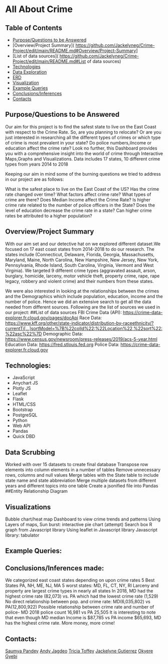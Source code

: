 # All About Crime

## Table of Contents
- [Purpose/Questions to be Answered]( https://github.com/Jackelyneg/Crime-Project/edit/main/README.md#Purpose/Questions-to-be-Answered)
- [Overview/Project Summary]( https://github.com/Jackelyneg/Crime-Project/edit/main/README.md#Overview/Project-Summary]
- [List of data sources]( https://github.com/Jackelyneg/Crime-Project/edit/main/README.md#List of data sources)
- [Technologies]( https://github.com/Jackelyneg/Crime-Project/edit/main/README.md#Technologies)
- [Data Exploration]( https://github.com/Jackelyneg/Crime-Project/edit/main/README.md#Data-Exploration)
- [ERD]( https://github.com/Jackelyneg/Crime-Project/edit/main/README.md#ERD)
- [Visualization]( https://github.com/Jackelyneg/Crime-Project/edit/main/README.md#Visualization)
- [Example Queries]( https://github.com/Jackelyneg/Crime-Project/edit/main/README.md#Example-Queries)
- [Conclusions/Inferences]( https://github.com/Jackelyneg/Crime-Project/edit/main/README.md#Conclusions/Inferences)
- [Contacts]( https://github.com/Jackelyneg/Crime-Project/edit/main/README.md#Contacts)
 

 
 
 
 
 
 
 
 
 
## Purpose/Questions to be Answered

Our aim for this project is to find the safest state to live on the East Coast with respect to the Crime Rate. So, are you planning to relocate? Or are you just  interested in researching all the different types of crimes or which type of crime is most prevalent in your state? Do police numbers,iIncome or education affect the crime rate? Look no further, this Dashboard provides you with a comprehensive insight into the world of crime through Interactive Maps,Graphs and Visualizations. Data includes 17 states, 10 different crime types from years 2014 to 2018

 
Keeping our aim in mind some of the burning questions we tried to address in our project are as follows:

What is the safest place to live on the East Coast of the US?
Has the crime rate changed over time?
What factors affect crime rate?
What types of crime are there?
Does Median Income affect the Crime Rate?
Is higher crime rate related to the number of police officers  in the State?
Does the level of education decrease the crime rate in a state?
Can higher crime rates be attributed to a higher population?






















## Overview/Project Summary

With our aim set and our detective hat on we explored different dataset.We focused on 17 east coast states from 2014-2018  to do our research. The states include (Connecticut, Delaware, Florida, Georgia, Massachusetts, Maryland, Maine, North Carolina, New Hampshire, New Jersey, New York, Pennsylvania, Rhode Island, South Carolina, Virginia, Vermont and West Virginia). We targeted 9 different crime types (aggravated assault, arson, burglary, homicide, larceny, motor vehicle theft, property crime, rape, rape legacy, robbery and violent crime) and their numbers from these states.

We were also interested in looking at the relationships between the crimes and the Demographics which include population, education, income and the number of police.  Hence we did an extensive search to get all the data needed from different sources.
Following are the list of sources we used in our project:
     ##List of data sources
FBI Crime Data (API):
https://crime-data-explorer.fr.cloud.gov/pages/docApi
Race Data:
https://www.kff.org/other/state-indicator/distribution-by-raceethnicity/?currentTi[…]sortModel=%7B%22colId%22:%22Location%22,%22sort%22:%22asc%22%7D
Demographic Data:
https://www.census.gov/newsroom/press-releases/2019/acs-5-year.html
Education Data:
https://fred.stlouis.fed.org
Police Data:
https://crime-data-explorer.fr.cloud.gov



 

## Technologies:

- JavaScript
- Anychart JS
- Plotly JS
- Leaflet
- Flask
- HTML/CSS
- Bootstrap
- PostgreSQL
- Python
- Web API
- Pandas
- Quick DBD

## Data Scrubbing

Worked with over 15 datasets to create final database
Transpose row elements into column elements in a number of tables
Remove unnecessary rows, columns and null values
Merge tables with the State table to include state name and state abbreviation
Merge multiple datasets from different years and different topics into one table
Create a jsonified file into Pandas
##Entity Relationship Diagram


 
 
 
 
 
 
 
 
 
 
 
 
 
 
## Visualizations

Bubble chart/heat map 
Dashboard to view crime trends and patterns
Using Layers of maps, 
 Sun burst: interactive pie chart (attempt)
Search box
R graph from Javascript library
Using leaflet in Javascript library
Javascript library: tabulator
 
 
 
 
 
 
 
 
 
 
 
 
 
 
 
 
 
 
 
 
 
## Example Queries:
 
 
 
 
 
 
 
 
 
 
 
 
 
 
 
 
## Conclusions/Inferences made:

We categorized east coast states depending on upon crime rates 
5 Best States PA, NH, ME, NJ, MA
5 worst states: MD, FL, CT, NY, RI
Larceny and property are largest crime types in nearly all states
In 2018, MD had the highest crime rate (82,073) vs. PA which had the lowest crime rate (1,529)
No direct relationship between pop. and crime rate: MD(6,035,802) vs PA(12,800,922)
Possible relationship between crime rate and number of police- MD 2018 police count 16,981 vs PA 25,505
It is interesting to note that even though MD median Income is $87,785 vs PA income $65,693, MD has the highest crime rate. More money, more crime!

## Contacts:

[Saumya Pandey](https://github.com/saumya-datascience)
[Andy Jagdeo](https://github.com/Andyjag91)
[Tricia Toffey](https://github.com/saumya-datascience)
[Jackelyne Gutierrez](https://github.com//Jackelyneg)
[Okyere Gyebi](https://github.com/Okyere82)













